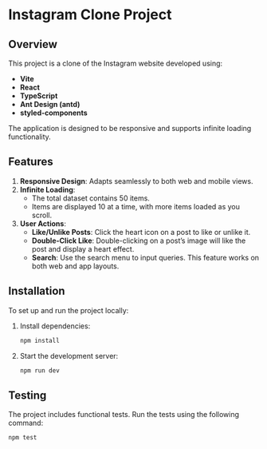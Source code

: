 # Instagram Clone Project

## Overview
This project is a clone of the Instagram website developed using:
- **Vite**
- **React**
- **TypeScript**
- **Ant Design (antd)**
- **styled-components**

The application is designed to be responsive and supports infinite loading functionality.

## Features
1. **Responsive Design**: Adapts seamlessly to both web and mobile views.
2. **Infinite Loading**:
   - The total dataset contains 50 items.
   - Items are displayed 10 at a time, with more items loaded as you scroll.
3. **User Actions**:
   - **Like/Unlike Posts**: Click the heart icon on a post to like or unlike it.
   - **Double-Click Like**: Double-clicking on a post’s image will like the post and display a heart effect.
   - **Search**: Use the search menu to input queries. This feature works on both web and app layouts.

## Installation
To set up and run the project locally:
1. Install dependencies:
   ```bash
   npm install
   ```
2. Start the development server:
   ```bash
   npm run dev
   ```

## Testing
The project includes functional tests. Run the tests using the following command:
```bash
npm test
```